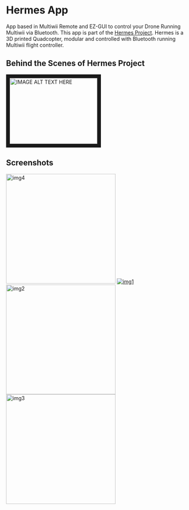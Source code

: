 # Hermes App
App based in Multiwii Remote and EZ-GUI to control your Drone Running Multiwii via Bluetooth.
This app is part of the [Hermes Project]. Hermes is a 3D printed Quadcopter, modular and controlled with Bluetooth running Multiwii flight controller.

[Hermes Project]:http://projecthermes.cf

## Behind the Scenes of Hermes Project

<a href="http://www.youtube.com/watch?feature=player_embedded&v=jO2ecDT6Vgw
" target="_blank"><img src="http://img.youtube.com/vi/jO2ecDT6Vgw/0.jpg"
alt="IMAGE ALT TEXT HERE" width="240" height="180" border="10" /></a>

## Screenshots 
<a href="https://ibb.co/wW8vdDt"><img src="https://i.ibb.co/Njf4FwR/img4.jpg" alt="img4" border="0" width="300px"></a>
<a href="https://ibb.co/H40tH9Y"><img src="https://i.ibb.co/1Q3rm4K/img1.jpg" alt="img1" border="0"></a>
<a href="https://ibb.co/YR8CPHD"><img src="https://i.ibb.co/ngfG6x3/img2.jpg" alt="img2" border="0" width="300px"></a>
<a href="https://ibb.co/7r4hG0x"><img src="https://i.ibb.co/P1Qk5Vs/img3.jpg" alt="img3" border="0" width="300px"></a>

